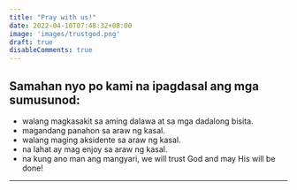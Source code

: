 ```yaml
---
title: "Pray with us!"
date: 2022-04-10T07:48:32+08:00
image: 'images/trustgod.png'
draft: true
disableComments: true
---
```


## Samahan nyo po kami na ipagdasal ang mga sumusunod:
* walang magkasakit sa aming dalawa at sa mga dadalong bisita.
* magandang panahon sa araw ng kasal.
* walang maging aksidente sa araw ng kasal.
* na lahat ay mag enjoy sa araw ng kasal.
* na kung ano man ang mangyari, we will trust God and may His will be done!

---

